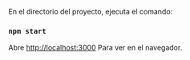 
En el directorio del proyecto, ejecuta el comando:

### `npm start`


Abre [http://localhost:3000](http://localhost:3000) Para ver en el navegador.
